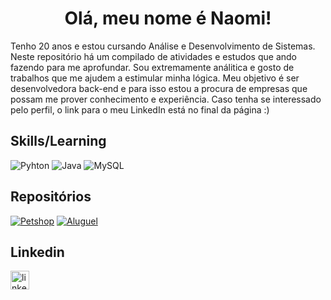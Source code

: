 <h1 align="center">Olá, meu nome é Naomi!</h1>

Tenho 20 anos e estou cursando Análise e Desenvolvimento de Sistemas. Neste repositório há um compilado de atividades e estudos que ando fazendo para me aprofundar.
Sou extremamente análitica e gosto de trabalhos que me ajudem a estimular minha lógica. Meu objetivo é ser desenvolvedora back-end e para isso estou a procura de empresas que possam me prover conhecimento e experiência. 
Caso tenha se interessado pelo perfil, o link para o meu LinkedIn está no final da página :)



## Skills/Learning
![Pyhton](https://img.shields.io/badge/Python-14354C?style=for-the-badge&logo=python&logoColor=white)
![Java](https://img.shields.io/badge/Java-ED8B00?style=for-the-badge&logo=openjdk&logoColor=white)
![MySQL](https://img.shields.io/badge/MySQL-00000F?style=for-the-badge&logo=mysql&logoColor=white)

## Repositórios
[![Petshop](https://github-readme-stats.vercel.app/api/pin/?username=nao-mii&repo=petshop&theme=dark)](https://github.com/nao-mii/petshop)
[![Aluguel](https://github-readme-stats.vercel.app/api/pin/?username=nao-mii&repo=petshop&theme=dark)](https://github.com/nao-mii/aluguel)

## Linkedin

[<img src= 'https://img.shields.io/badge/LinkedIn-0077B5?style=for-the-badge&logo=linkedin&logoColor=white' alt='linkedin' height='30'>](https://www.linkedin.com/in/naomi-r-a08086194/)
